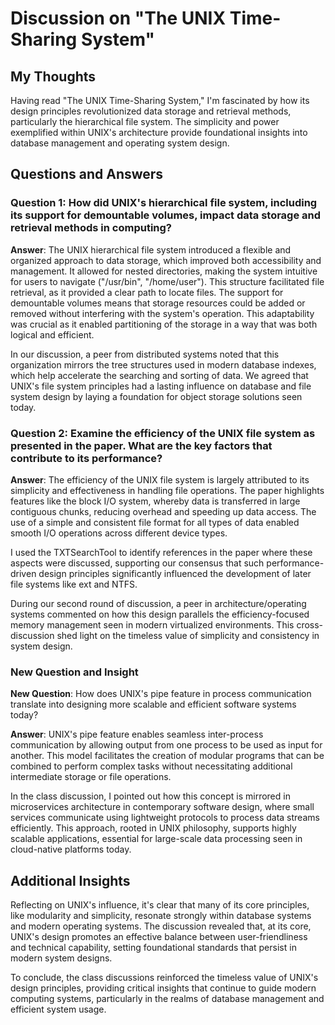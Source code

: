 # Discussion on "The UNIX Time-Sharing System"

## My Thoughts
Having read "The UNIX Time-Sharing System," I'm fascinated by how its design principles revolutionized data storage and retrieval methods, particularly the hierarchical file system. The simplicity and power exemplified within UNIX's architecture provide foundational insights into database management and operating system design.

## Questions and Answers

### Question 1: How did UNIX's hierarchical file system, including its support for demountable volumes, impact data storage and retrieval methods in computing?

**Answer**:
The UNIX hierarchical file system introduced a flexible and organized approach to data storage, which improved both accessibility and management. It allowed for nested directories, making the system intuitive for users to navigate ("/usr/bin", "/home/user"). This structure facilitated file retrieval, as it provided a clear path to locate files. The support for demountable volumes means that storage resources could be added or removed without interfering with the system's operation. This adaptability was crucial as it enabled partitioning of the storage in a way that was both logical and efficient.

In our discussion, a peer from distributed systems noted that this organization mirrors the tree structures used in modern database indexes, which help accelerate the searching and sorting of data. We agreed that UNIX's file system principles had a lasting influence on database and file system design by laying a foundation for object storage solutions seen today.

### Question 2: Examine the efficiency of the UNIX file system as presented in the paper. What are the key factors that contribute to its performance?

**Answer**:
The efficiency of the UNIX file system is largely attributed to its simplicity and effectiveness in handling file operations. The paper highlights features like the block I/O system, whereby data is transferred in large contiguous chunks, reducing overhead and speeding up data access. The use of a simple and consistent file format for all types of data enabled smooth I/O operations across different device types.

I used the TXTSearchTool to identify references in the paper where these aspects were discussed, supporting our consensus that such performance-driven design principles significantly influenced the development of later file systems like ext and NTFS.

During our second round of discussion, a peer in architecture/operating systems commented on how this design parallels the efficiency-focused memory management seen in modern virtualized environments. This cross-discussion shed light on the timeless value of simplicity and consistency in system design.

### New Question and Insight

**New Question**: How does UNIX's pipe feature in process communication translate into designing more scalable and efficient software systems today?

**Answer**:
UNIX's pipe feature enables seamless inter-process communication by allowing output from one process to be used as input for another. This model facilitates the creation of modular programs that can be combined to perform complex tasks without necessitating additional intermediate storage or file operations.

In the class discussion, I pointed out how this concept is mirrored in microservices architecture in contemporary software design, where small services communicate using lightweight protocols to process data streams efficiently. This approach, rooted in UNIX philosophy, supports highly scalable applications, essential for large-scale data processing seen in cloud-native platforms today.

## Additional Insights
Reflecting on UNIX's influence, it's clear that many of its core principles, like modularity and simplicity, resonate strongly within database systems and modern operating systems. The discussion revealed that, at its core, UNIX's design promotes an effective balance between user-friendliness and technical capability, setting foundational standards that persist in modern system designs.

To conclude, the class discussions reinforced the timeless value of UNIX's design principles, providing critical insights that continue to guide modern computing systems, particularly in the realms of database management and efficient system usage.